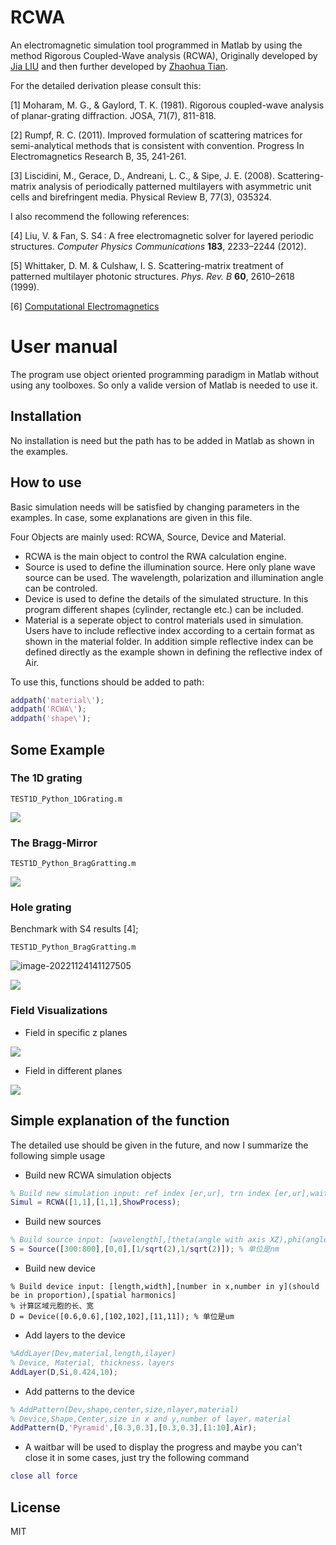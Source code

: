 # RCWA
An electromagnetic simulation tool programmed in Matlab by using the method Rigorous Coupled-Wave analysis (RCWA), Originally developed by [Jia LIU](https://github.com/insaliujia/MatRCWA) and then further developed by [Zhaohua Tian](https://knifelees3.github.io/).

For the detailed derivation please consult this: 

[1] Moharam, M. G., & Gaylord, T. K. (1981). Rigorous coupled-wave analysis of planar-grating diffraction. JOSA, 71(7), 811-818.

[2] Rumpf, R. C. (2011). Improved formulation of scattering matrices for semi-analytical methods that is consistent with convention. Progress In Electromagnetics Research B, 35, 241-261.

[3] Liscidini, M., Gerace, D., Andreani, L. C., & Sipe, J. E. (2008). Scattering-matrix analysis of periodically patterned multilayers with asymmetric unit cells and birefringent media. Physical Review B, 77(3), 035324.

I also recommend the following references:

[4] Liu, V. & Fan, S. S4 : A free electromagnetic solver for layered periodic structures. *Computer Physics Communications* **183**, 2233–2244 (2012).

[5] Whittaker, D. M. & Culshaw, I. S. Scattering-matrix treatment of patterned multilayer photonic structures. *Phys. Rev. B* **60**, 2610–2618 (1999).

[6] [Computational Electromagnetics](https://empossible.net/academics/emp5337/)

# User manual
The program use object oriented programming paradigm in Matlab without using any toolboxes. So only a valide version of Matlab is needed to use it. 

## Installation
No installation is need but the path has to be added in Matlab as shown in the examples.

## How to use 

Basic simulation needs will be satisfied by changing parameters in the examples. In case, some explanations are given in this file.

Four Objects are mainly used: RCWA, Source, Device and Material.

  - RCWA is the main object to control the RWA calculation engine.
  - Source is used to define the illumination source. Here only plane wave source can be used. The wavelength, polarization and illumination angle can be controled.
  - Device is used to define the details of the simulated structure. In this program different shapes (cylinder, rectangle etc.) can be included.
  - Material is a seperate object to control materials used in simulation. Users have to include reflective index according to a certain format as shown in the material folder. In addition simple reflective index can be defined directly as the example shown in defining the reflective index of Air.

To use this, functions should be added to path:

```matlab
addpath('material\');
addpath('RCWA\');
addpath('shape\');
```

## Some Example

### The 1D grating

`TEST1D_Python_1DGrating.m`

![](README.assets/TEST1D_Python_1DGrating.png)

### The Bragg-Mirror

`TEST1D_Python_BragGratting.m`

![](./figures/TEST1D_Python_BragGratting.png)



### Hole grating

Benchmark with S4 results [4];

`TEST1D_Python_BragGratting.m`



![image-20221124141127505](README.assets/image-20221124141127505.png)

![](figures/TEST2D_S4_CirinRect.png)

### Field Visualizations

*  Field in specific z planes

![](figures/LayerFieldShow.png)

*  Field in different planes

  ![](README.assets/SiliceShow.png)



## Simple explanation of the function

The detailed use should be given in the future, and now I summarize the following simple usage

* Build new RCWA simulation objects

```matlab
% Build new simulation input: ref index [er,ur], trn index [er,ur],waitbar
Simul = RCWA([1,1],[1,1],ShowProcess);
```

* Build new sources

```matlab
% Build source input: [wavelength],[theta(angle with axis XZ),phi(angle in the XY plane)], polarization
S = Source([300:800],[0,0],[1/sqrt(2),1/sqrt(2)]); % 单位是nm
```

* Build new device

```
% Build device input: [length,width],[number in x,number in y](should be in proportion),[spatial harmonics]
% 计算区域元胞的长、宽
D = Device([0.6,0.6],[102,102],[11,11]); % 单位是um
```

* Add layers to the device

```matlab
%AddLayer(Dev,material,length,ilayer)
% Device, Material, thickness，layers
AddLayer(D,Si,0.424,10);
```

* Add patterns to the device

```matlab
% AddPattern(Dev,shape,center,size,nlayer,material)
% Device,Shape,Center,size in x and y,number of layer，material
AddPattern(D,'Pyramid',[0.3,0.3],[0.3,0.3],[1:10],Air);
```

* A waitbar will be used to display the progress and maybe you can't close it in some cases, just try the following command

```matlab
close all force
```

License
----

MIT

